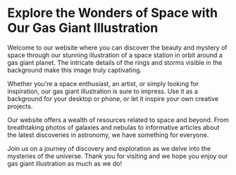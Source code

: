 <!--font:Montserrat-->

# Explore the Wonders of Space with Our Gas Giant Illustration

Welcome to our website where you can discover the beauty and mystery of space through our stunning illustration of a space station in orbit around a gas giant planet. The intricate details of the rings and storms visible in the background make this image truly captivating.

Whether you're a space enthusiast, an artist, or simply looking for inspiration, our gas giant illustration is sure to impress. Use it as a background for your desktop or phone, or let it inspire your own creative projects.

Our website offers a wealth of resources related to space and beyond. From breathtaking photos of galaxies and nebulas to informative articles about the latest discoveries in astronomy, we have something for everyone.

Join us on a journey of discovery and exploration as we delve into the mysteries of the universe. Thank you for visiting and we hope you enjoy our gas giant illustration as much as we do!

<!--

Write me markdown content of website with wallpaper:

"An illustration of a space station in orbit around a gas giant planet, with rings and storms visible in the background."

The header of the page should not be copy of the text but rather a real content of the website which is using this wallpaper.


---


# Space Station Orbiting a Gas Giant

Welcome to our website featuring an incredible illustration of a space station in orbit around a gas giant planet. This stunning image captures the beauty and wonder of space, with rings and storms visible in the background.

Whether you're a space enthusiast or simply appreciate beautiful art, this wallpaper is sure to impress. Set it as your desktop background or use it as inspiration for your own creative projects.

Explore our site to discover more amazing images and resources related to space and beyond. Thank you for visiting!


---


Heading is too long, rewrite whole content.


---


# Discover the Beauty of Space with Our Gas Giant Wallpaper

Experience the awe-inspiring beauty of space with our stunning wallpaper featuring an illustration of a space station in orbit around a gas giant planet. The intricate details of the rings and storms visible in the background make this image truly captivating.

Whether you're a space enthusiast, an artist, or simply looking for a new desktop background, our gas giant wallpaper is sure to impress. Use it to add a touch of wonder and inspiration to your daily life.

Explore our website to discover more incredible images and resources related to space and beyond. From breathtaking photos of galaxies and nebulas to informative articles about the latest discoveries in astronomy, we have something for everyone.

Thank you for visiting and we hope you enjoy our gas giant wallpaper as much as we do!


---


Heading should not include word "wallpaper". The website should not be about the wallpaper itself, wallpaper is just a related background, rewrite whole content.


---


# Discover the Beauty of Space with Our Gas Giant Illustration

Welcome to our website where you can explore the wonders of space through our stunning illustration of a space station in orbit around a gas giant planet. The intricate details of the rings and storms visible in the background make this image truly captivating.

Whether you're a space enthusiast, an artist, or simply looking for inspiration, our gas giant illustration is sure to impress. Use it as a background for your desktop or phone, or let it inspire your own creative projects.

Explore our website to discover more incredible images and resources related to space and beyond. From breathtaking photos of galaxies and nebulas to informative articles about the latest discoveries in astronomy, we have something for everyone.

Thank you for visiting and we hope you enjoy our gas giant illustration as much as we do!


---


Heading is too long, rewrite whole content.


---


# Explore the Wonders of Space with Our Gas Giant Illustration

Welcome to our website where you can discover the beauty and mystery of space through our stunning illustration of a space station in orbit around a gas giant planet. The intricate details of the rings and storms visible in the background make this image truly captivating.

Whether you're a space enthusiast, an artist, or simply looking for inspiration, our gas giant illustration is sure to impress. Use it as a background for your desktop or phone, or let it inspire your own creative projects.

Our website offers a wealth of resources related to space and beyond. From breathtaking photos of galaxies and nebulas to informative articles about the latest discoveries in astronomy, we have something for everyone.

Join us on a journey of discovery and exploration as we delve into the mysteries of the universe. Thank you for visiting and we hope you enjoy our gas giant illustration as much as we do!


---


Write me a Google font which is best fitting for the website.

Pick from the list:
- IBM Plex Sans
- Raleway
- Futura
- Alegreya
- Montserrat
- Poppins
- Inter
- Lato
- Lobster
- Dancing Script
- Playfair Display
- Barlow Condensed
- Orbitron
- Roboto
- Open Sans
- Great Vibes
- Exo 2


Write just the font name nothing else.


---


Montserrat

-->
